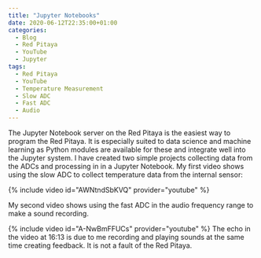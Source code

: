 ```yaml
---
title: "Jupyter Notebooks"
date: 2020-06-12T22:35:00+01:00
categories:
  - Blog
  - Red Pitaya
  - YouTube
  - Jupyter
tags:
  - Red Pitaya
  - YouTube
  - Temperature Measurement
  - Slow ADC
  - Fast ADC
  - Audio
---
```


The Jupyter Notebook server on the Red Pitaya is the easiest way to program the Red Pitaya. It is especially suited to data science and machine learning as Python modules are available for these and integrate well into the Jupyter system.
I have created two simple projects collecting data from the ADCs and processing in in a Jupyter Notebook.
My first video shows using the slow ADC to collect temperature data from the internal sensor:

{% include video id="AWNtndSbKVQ" provider="youtube" %}

My second video shows using the fast ADC in the audio frequency range to make a sound recording.

{% include video id="A-NwBmFFUCs" provider="youtube" %}
The echo in the video at 16:13 is due to me recording and playing sounds at the same time creating feedback. It is not a fault of the Red Pitaya.
